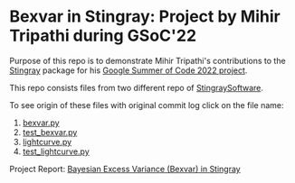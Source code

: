 # Bexvar in Stingray: Project by Mihir Tripathi during GSoC'22

Purpose of this repo is to demonstrate Mihir Tripathi's contributions to the [Stingray](https://github.com/StingraySoftware) package for his [Google Summer of Code 2022 project](https://summerofcode.withgoogle.com/programs/2022/projects/rG1XqJqK). 

This repo consists files from two different repo of [StingraySoftware](https://github.com/StingraySoftware). 

To see origin of these files with original commit log click on the file name:
1) [bexvar.py](https://github.com/StingraySoftware/stingray/blob/main/stingray/bexvar.py)
2) [test_bexvar.py](https://github.com/StingraySoftware/stingray/blob/main/stingray/tests/test_bexvar.py)
3) [lightcurve.py](https://github.com/StingraySoftware/stingray/blob/main/stingray/lightcurve.py)
4) [test_lightcurve.py](https://github.com/StingraySoftware/stingray/blob/main/stingray/tests/test_lightcurve.py)

Project Report: [Bayesian Excess Variance (Bexvar) in Stingray](https://mihirtripathi97.github.io/GSoC-22/)
